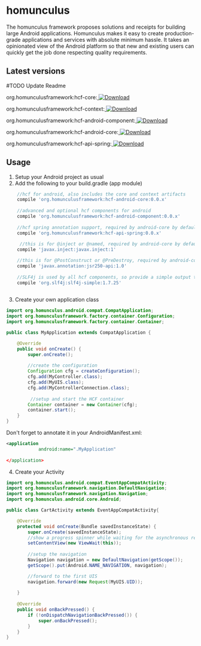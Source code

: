 # homunculus

The homunculus framework proposes solutions and receipts for building large Android applications.
Homunculus makes it easy to create production-grade applications and services with absolute minimum hassle. It takes an opinionated view of the Android platform so that new and existing users can quickly get the job done respecting quality requirements.

## Latest versions
#TODO Update Readme

org.homunculusframework:hcf-core:[ ![Download](https://api.bintray.com/packages/worldiety/homunculus/hcf-core/images/download.svg) ](https://bintray.com/worldiety/homunculus/hcf-core/_latestVersion)

org.homunculusframework:hcf-context:[ ![Download](https://api.bintray.com/packages/worldiety/homunculus/hcf-context/images/download.svg) ](https://bintray.com/worldiety/homunculus/hcf-context/_latestVersion)

org.homunculusframework:hcf-android-component:[ ![Download](https://api.bintray.com/packages/worldiety/homunculus/hcf-android-component/images/download.svg) ](https://bintray.com/worldiety/homunculus/hcf-android-component/_latestVersion)

org.homunculusframework:hcf-android-core:[ ![Download](https://api.bintray.com/packages/worldiety/homunculus/hcf-android-core/images/download.svg) ](https://bintray.com/worldiety/homunculus/hcf-android-core/_latestVersion)

org.homunculusframework:hcf-api-spring:[ ![Download](https://api.bintray.com/packages/worldiety/homunculus/hcf-api-spring/images/download.svg) ](https://bintray.com/worldiety/homunculus/hcf-api-spring/_latestVersion)

## Usage

1) Setup your Android project as usual
2) Add the following to your build.gradle (app module)

```groovy
    //hcf for android, also includes the core and context artifacts
    compile 'org.homunculusframework:hcf-android-core:0.0.x'
    
    //advanced and optional hcf components for android
    compile 'org.homunculusframework:hcf-android-component:0.0.x'
    
    //hcf spring annotation support, required by android-core by default
    compile 'org.homunculusframework:hcf-api-spring:0.0.x'
    
     //this is for @inject or @named, required by android-core by default
    compile 'javax.inject:javax.inject:1'

    //this is for @PostConstruct or @PreDestroy, required by android-core by default
    compile 'javax.annotation:jsr250-api:1.0'
    
    //SLF4j is used by all hcf components, so provide a simple output to console
    compile 'org.slf4j:slf4j-simple:1.7.25'
    
```

3) Create your own application class

```java
import org.homunculus.android.compat.CompatApplication;
import org.homunculusframework.factory.container.Configuration;
import org.homunculusframework.factory.container.Container;

public class MyApplication extends CompatApplication {

    @Override
    public void onCreate() {
        super.onCreate();
        
        //create the configuration
        Configuration cfg = createConfiguration();
        cfg.add(MyController.class);
        cfg.add(MyUIS.class);
        cfg.add(MyControllerConnection.class);
        
         //setup and start the HCF container
        Container container = new Container(cfg);
        container.start();
    }
}
```

Don't forget to annotate it in your AndroidManifest.xml:

```xml
<application
            android:name=".MyApplication"
          	
</application>            
```

4) Create your Activity

```java
import org.homunculus.android.compat.EventAppCompatActivity;
import org.homunculusframework.navigation.DefaultNavigation;
import org.homunculusframework.navigation.Navigation;
import org.homunculus.android.core.Android;

public class CartActivity extends EventAppCompatActivity{

    @Override
    protected void onCreate(Bundle savedInstanceState) {
        super.onCreate(savedInstanceState);
        //show a progress spinner while waiting for the asynchronous result
        setContentView(new ViewWait(this));
        
        //setup the navigation
        Navigation navigation = new DefaultNavigation(getScope());
        getScope().put(Android.NAME_NAVIGATION, navigation);

        //forward to the first UIS
        navigation.forward(new Request(MyUIS.UID));
        
    }
    
    @Override
    public void onBackPressed() {
        if (!onDispatchNavigationBackPressed()) {
            super.onBackPressed();
        }
    }
}

```